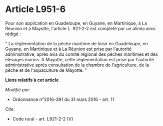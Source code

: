 # Article L951-6

Pour son application en Guadeloupe, en Guyane, en Martinique, à La Réunion et à Mayotte, l'article L. 921-2-2 est complété
par un alinéa ainsi rédigé : 

" La réglementation de la pêche maritime de loisir en Guadeloupe, en Guyane, en Martinique et à La Réunion est prise par
l'autorité administrative, après avis du comité régional des pêches maritimes et des élevages marins. A Mayotte, cette
réglementation est prise par l'autorité administrative après consultation de la chambre de l'agriculture, de la pêche et de
l'aquaculture de Mayotte. "

**Liens relatifs à cet article**

_Modifié par_:

  - Ordonnance n°2016-391 du 31 mars 2016 - art. 11

_Cite_:

  - Code rural - art. L921-2-2 (V)

